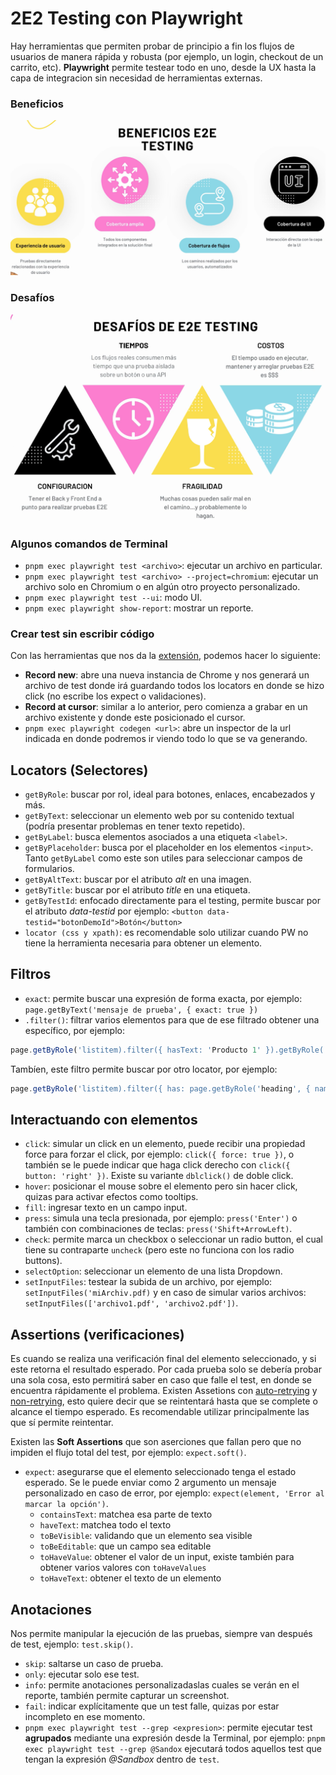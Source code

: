 # 2E2 Testing con Playwright

Hay herramientas que permiten probar de principio a fin los flujos de usuarios de manera rápida y robusta (por ejemplo, un login, checkout de un carrito, etc). **Playwright** permite testear todo en uno, desde la UX hasta la capa de integracion sin necesidad de herramientas externas.

### Beneficios

![Beneficios](public/images/beneficios.png)

### Desafíos

![Desafíos](public/images/desafios.png)

### Algunos comandos de Terminal

- `pnpm exec playwright test <archivo>`: ejecutar un archivo en particular.
- `pnpm exec playwright test <archivo> --project=chromium`: ejecutar un archivo solo en Chromium o en algún otro proyecto personalizado.
- `pnpm exec playwright test --ui`: modo UI.
- `pnpm exec playwright show-report`: mostrar un reporte.

### Crear test sin escribir código

Con las herramientas que nos da la [extensión](https://marketplace.visualstudio.com/items?itemName=ms-playwright.playwright), podemos hacer lo siguiente:

- **Record new**: abre una nueva instancia de Chrome y nos generará un archivo de test donde irá guardando todos los locators en donde se hizo click (no escribe los expect o validaciones).
- **Record at cursor**: similar a lo anterior, pero comienza a grabar en un archivo existente y donde este posicionado el cursor.
- `pnpm exec playwright codegen <url>`: abre un inspector de la url indicada en donde podremos ir viendo todo lo que se va generando.

## Locators (Selectores)

- `getByRole`: buscar por rol, ideal para botones, enlaces, encabezados y más.
- `getByText`: seleccionar un elemento web por su contenido textual (podría presentar problemas en tener texto repetido).
- `getByLabel`: busca elementos asociados a una etiqueta `<label>`.
- `getByPlaceholder`: busca por el placeholder en los elementos `<input>`. Tanto `getByLabel` como este son utiles para seleccionar campos de formularios.
- `getByAltText`: buscar por el atributo _alt_ en una imagen.
- `getByTitle`: buscar por el atributo _title_ en una etiqueta.
- `getByTestId`: enfocado directamente para el testing, permite buscar por el atributo _data-testid_ por ejemplo: `<button data-testid="botonDemoId">Botón</button>`
- `locator (css y xpath)`: es recomendable solo utilizar cuando PW no tiene la herramienta necesaria para obtener un elemento.

## Filtros

- `exact`: permite buscar una expresión de forma exacta, por ejemplo: `page.getByText('mensaje de prueba', { exact: true })`
- `.filter()`: filtrar varios elementos para que de ese filtrado obtener una específico, por ejemplo:

```js
page.getByRole('listitem).filter({ hasText: 'Producto 1' }).getByRole('button', { name: 'Agregar al carrito' }).click()
```

Tambíen, este filtro permite buscar por otro locator, por ejemplo:

```js
page.getByRole('listitem).filter({ has: page.getByRole('heading', { name: 'Título' }) }).getByRole('button', { name: 'Agregar al carrito' }).click()
```

## Interactuando con elementos

- `click`: simular un click en un elemento, puede recibir una propiedad force para forzar el click, por ejemplo: `click({ force: true })`, o también se le puede indicar que haga click derecho con `click({ button: 'right' })`. Existe su variante `dblclick()` de doble click.
- `hover`: posicionar el mouse sobre el elemento pero sin hacer click, quizas para activar efectos como tooltips.
- `fill`: ingresar texto en un campo input.
- `press`: simula una tecla presionada, por ejemplo: `press('Enter')` o también con combinaciones de teclas: `press('Shift+ArrowLeft)`.
- `check`: permite marca un checkbox o seleccionar un radio button, el cual tiene su contraparte `uncheck` (pero este no funciona con los radio buttons).
- `selectOption`: seleccionar un elemento de una lista Dropdown.
- `setInputFiles`: testear la subida de un archivo, por ejemplo: `setInputFiles('miArchiv.pdf)` y en caso de simular varios archivos: `setInputFiles(['archivo1.pdf', 'archivo2.pdf'])`.

## Assertions (verificaciones)

Es cuando se realiza una verificación final del elemento seleccionado, y si este retorna el resultado esperado. Por cada prueba solo se debería probar una sola cosa, esto permitirá saber en caso que falle el test, en donde se encuentra rápidamente el problema. Existen Assetions con [auto-retrying](https://playwright.dev/docs/test-assertions#auto-retrying-assertions) y [non-retrying](https://playwright.dev/docs/test-assertions#non-retrying-assertions), esto quiere decir que se reintentará hasta que se complete o alcance el tiempo esperado. Es recomendable utilizar principalmente las que sí permite reintentar.

Existen las **Soft Assertions** que son aserciones que fallan pero que no impiden el flujo total del test, por ejemplo: `expect.soft()`.

- `expect`: asegurarse que el elemento seleccionado tenga el estado esperado. Se le puede enviar como 2 argumento un mensaje personalizado en caso de error, por ejemplo: `expect(element, 'Error al marcar la opción')`.
  - `containsText`: matchea esa parte de texto
  - `haveText`: matchea todo el texto
  - `toBeVisible`: validando que un elemento sea visible
  - `toBeEditable`: que un campo sea editable
  - `toHaveValue`: obtener el valor de un input, existe también para obtener varios valores con `toHaveValues`
  - `toHaveText`: obtener el texto de un elemento

## Anotaciones

Nos permite manipular la ejecución de las pruebas, siempre van después de test, ejemplo: `test.skip()`.

- `skip`: saltarse un caso de prueba.
- `only`: ejecutar solo ese test.
- `info`: permite anotaciones personalizadaslas cuales se verán en el reporte, también permite capturar un screenshot.
- `fail`: indicar explícitamente que un test falle, quizas por estar incompleto en ese momento.
- `pnpm exec playwright test --grep <expresion>`: permite ejecutar test **agrupados** mediante una expresión desde la Terminal, por ejemplo: `pnpm exec playwright test --grep @Sandox` ejecutará todos aquellos test que tengan la expresión _@Sandbox_ dentro de `test`.
